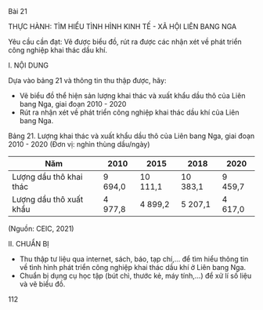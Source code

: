 Bài 21

THỰC HÀNH:
TÌM HIỂU TÌNH HÌNH KINH TẾ - XÃ HỘI
LIÊN BANG NGA

Yêu cầu cần đạt:
Vẽ được biểu đồ, rút ra được các nhận xét về phát triển công nghiệp khai thác dầu khí.

I. NỘI DUNG

Dựa vào bảng 21 và thông tin thu thập được, hãy:
- Vẽ biểu đồ thể hiện sản lượng khai thác và xuất khẩu dầu thô của Liên bang Nga, giai đoạn 2010 - 2020
- Rút ra nhận xét về phát triển công nghiệp khai thác dầu khí của Liên bang Nga.

Bảng 21. Lượng khai thác và xuất khẩu dầu thô của Liên bang Nga,
giai đoạn 2010 - 2020
(Đơn vị: nghìn thùng dầu/ngày)

Năm | 2010 | 2015 | 2018 | 2020
--- | --- | --- | --- | ---
Lượng dầu thô khai thác | 9 694,0 | 10 111,1 | 10 383,1 | 9 459,7
Lượng dầu thô xuất khẩu | 4 977,8 | 4 899,2 | 5 207,1 | 4 617,0

(Nguồn: CEIC, 2021)

II. CHUẨN BỊ

- Thu thập tư liệu qua internet, sách, báo, tạp chí,... để tìm hiểu thông tin về tình hình phát triển công nghiệp khai thác dầu khí ở Liên bang Nga.
- Chuẩn bị dụng cụ học tập (bút chì, thước kẻ, máy tính,...) để xử lí số liệu và vẽ biểu đồ.

112